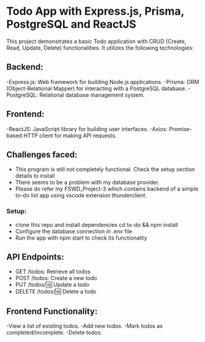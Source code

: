 # Todo App with Express.js, Prisma, PostgreSQL and ReactJS
This project demonstrates a basic Todo application with CRUD (Create, Read, Update, Delete) functionalities. It utilizes the following technologies:

## Backend:
-Express.js: Web framework for building Node.js applications.
-Prisma: ORM (Object-Relational Mapper) for interacting with a PostgreSQL database.
-PostgreSQL: Relational database management system.

## Frontend:
-ReactJS: JavaScript library for building user interfaces.
-Axios: Promise-based HTTP client for making API requests.

## Challenges faced:
- This program is still not completely functional. Check the setup section details to install
- There seems to be a problem with my database provider.
- Please do refer my FSWD_Project-3 which contains backend of a simple to-do list app using vscode extension thunderclient.

### Setup:
- clone this repo and install dependencies cd to-do && npm install
- Configure the database connection in .env file
- Run the app with npm start to check its functionality

## API Endpoints:
- GET /todos: Retrieve all todos
- POST /todos: Create a new todo
- PUT /todos/:id: Update a todo
- DELETE /todos/:id: Delete a todo

## Frontend Functionality:
-View a list of existing todos.
-Add new todos.
-Mark todos as completed/incomplete.
-Delete todos.
